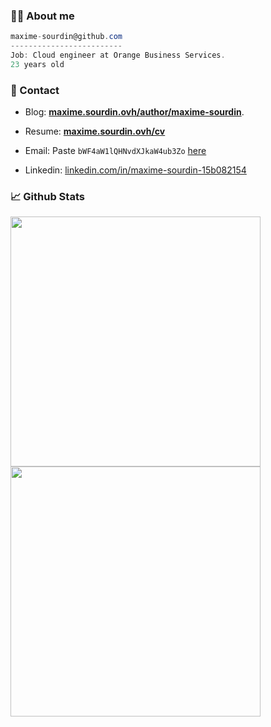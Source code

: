 
### 👨‍💻 About me
```csharp
maxime-sourdin@github.com
-------------------------
Job: Cloud engineer at Orange Business Services.
23 years old
```
### 🤝 Contact

- Blog: **[maxime.sourdin.ovh/author/maxime-sourdin](https://maxime.sourdin.ovh/author/maxime-sourdin)**.

- Resume: [**maxime.sourdin.ovh/cv**](https://maxime.sourdin.ovh/cv)

- Email:  Paste `bWF4aW1lQHNvdXJkaW4ub3Zo` [here](https://www.base64decode.org/)

- Linkedin: [linkedin.com/in/maxime-sourdin-15b082154](https://linkedin.com/in/maxime-sourdin-15b082154)

### 📈 Github Stats

<img align="left" src="https://github-readme-stats.vercel.app/api/top-langs/?username=maxime-sourdin&langs_count=10&hide=javascript,html,shell,XSLT,CSS,Markdown,JSON,Smarty&theme=dark" width="400" />
<img align="left" src="https://github-readme-stats.vercel.app/api?username=maxime-sourdin&count_private=true&show_icons=true&theme=dark" width="400"/>
